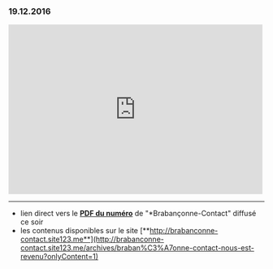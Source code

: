 ### 19.12.2016

<iframe src="https://www.facebook.com/plugins/post.php?href=https%3A%2F%2Fwww.facebook.com%2FBrabanconne80%2Fposts%2F1839672819647191%3A0&width=500" width="500" height="334" style="border:none;overflow:hidden" scrolling="no" frameborder="0" allowTransparency="true"></iframe>

---

* lien direct vers le [**PDF du numéro**](http://brab80.webs.com/Contact/Paper_Version_20161219.pdf) de "*Brabançonne-Contact" diffusé ce soir
* les contenus disponibles sur le site [**http://brabanconne-contact.site123.me**](http://brabanconne-contact.site123.me/archives/braban%C3%A7onne-contact-nous-est-revenu?onlyContent=1)